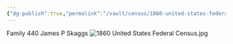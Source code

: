 ```yaml
---
{"dg-publish":true,"permalink":"/vault/census/1860-united-states-federal-census-1/","tags":["Harriet-Ann-Skaggs","James-Preston-Skaggs","Martha-Jane-Potter"]}
---
```


Family 440
James P Skaggs
![1860 United States Federal Census.jpg](/img/user/assets/1860%20United%20States%20Federal%20Census.jpg)